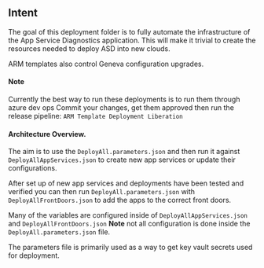 ## Intent
The goal of this deployment folder is to fully automate the infrastructure of the App Service Diagnostics application.
This will make it trivial to create the resources needed to deploy ASD into new clouds.

ARM templates also control Geneva configuration upgrades.

#### Note
Currently the best way to run these deployments is to run them through azure dev ops
Commit your changes, get them approved then run the release pipeline: `ARM Template Deployment Liberation`


#### Architecture Overview.

The aim is to use the `DeployAll.parameters.json`
and then run it against `DeployAllAppServices.json`
to create new app services or update their configurations.

After set up of new app services and deployments have been tested and verified you can then run
  `DeployAll.parameters.json`
with 
  `DeployAllFrontDoors.json`
to add the apps to the correct front doors.

Many of the variables are configured inside of `DeployAllAppServices.json` and `DeployAllFrontDoors.json` **Note** not all configuration is done inside the `DeployAll.parameters.json` file.

The parameters file is primarily used as a way to get key vault secrets used for deployment.